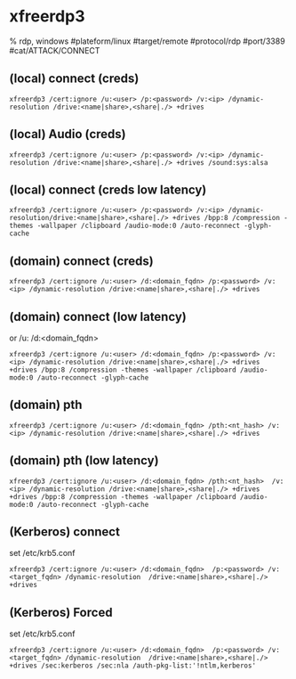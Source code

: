 # xfreerdp3

% rdp, windows
#plateform/linux  #target/remote  #protocol/rdp #port/3389 #cat/ATTACK/CONNECT 

##  (local) connect (creds)
```
xfreerdp3 /cert:ignore /u:<user> /p:<password> /v:<ip> /dynamic-resolution /drive:<name|share>,<share|./> +drives
```

##  (local) Audio (creds)
```
xfreerdp3 /cert:ignore /u:<user> /p:<password> /v:<ip> /dynamic-resolution /drive:<name|share>,<share|./> +drives /sound:sys:alsa
```


##  (local) connect (creds low latency)
```
xfreerdp3 /cert:ignore /u:<user> /p:<password> /v:<ip> /dynamic-resolution/drive:<name|share>,<share|./> +drives /bpp:8 /compression -themes -wallpaper /clipboard /audio-mode:0 /auto-reconnect -glyph-cache
```


##  (domain) connect (creds)
```
xfreerdp3 /cert:ignore /u:<user> /d:<domain_fqdn> /p:<password> /v:<ip> /dynamic-resolution /drive:<name|share>,<share|./> +drives
```

##  (domain) connect (low latency)
or /u:<user> /d:<domain_fqdn>
```
xfreerdp3 /cert:ignore /u:<user> /d:<domain_fqdn> /p:<password> /v:<ip> /dynamic-resolution /drive:<name|share>,<share|./> +drives +drives /bpp:8 /compression -themes -wallpaper /clipboard /audio-mode:0 /auto-reconnect -glyph-cache
```


## (domain) pth
```
xfreerdp3 /cert:ignore /u:<user> /d:<domain_fqdn> /pth:<nt_hash> /v:<ip> /dynamic-resolution /drive:<name|share>,<share|./> +drives
```

## (domain) pth (low latency)
```
xfreerdp3 /cert:ignore /u:<user> /d:<domain_fqdn> /pth:<nt_hash>  /v:<ip> /dynamic-resolution /drive:<name|share>,<share|./> +drives +drives /bpp:8 /compression -themes -wallpaper /clipboard /audio-mode:0 /auto-reconnect -glyph-cache
```

## (Kerberos) connect
set /etc/krb5.conf
```
xfreerdp3 /cert:ignore /u:<user> /d:<domain_fqdn>  /p:<password> /v:<target_fqdn> /dynamic-resolution  /drive:<name|share>,<share|./> +drives
```

## (Kerberos) Forced
set /etc/krb5.conf
```
xfreerdp3 /cert:ignore /u:<user> /d:<domain_fqdn>  /p:<password> /v:<target_fqdn> /dynamic-resolution  /drive:<name|share>,<share|./> +drives /sec:kerberos /sec:nla /auth-pkg-list:'!ntlm,kerberos' 
```